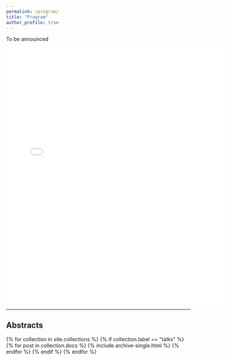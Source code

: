 ```yaml
---
permalink: /program/
title: "Program"
author_profile: true
---
```


To be announced

<embed src="{{ site.baseurl }}/files/paper1.pdf" width="600" height="700" type='application/pdf'> 

---

## Abstracts
{% for collection in site.collections %}
{% if collection.label == "talks" %}
  {% for post in collection.docs %}
  {% include archive-single.html %}
  {% endfor %}
{% endif %}
{% endfor %}
